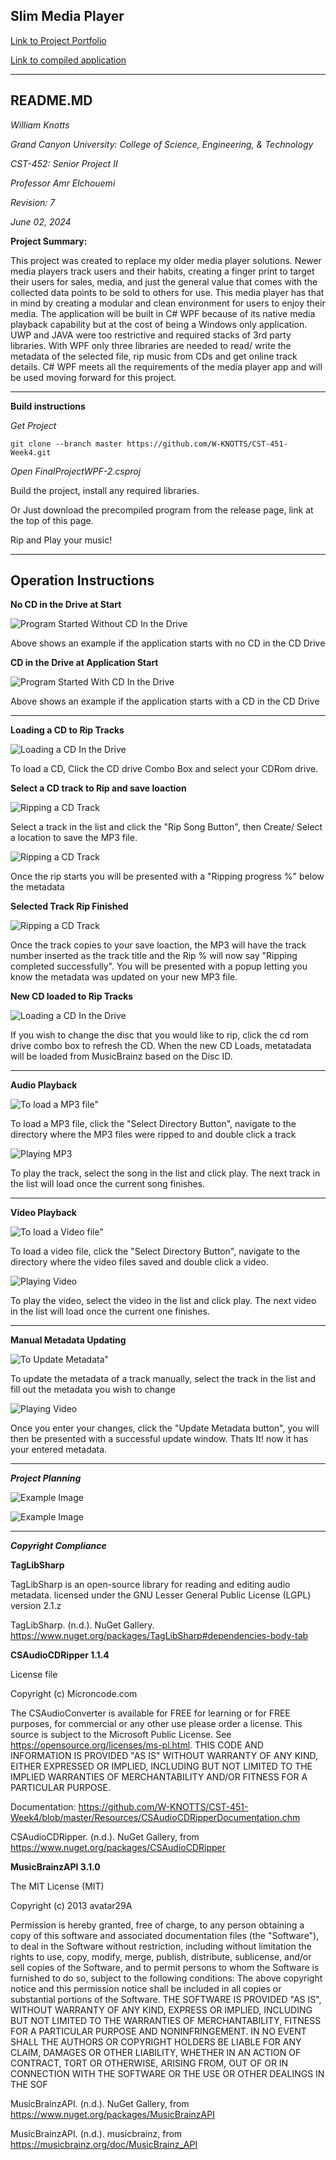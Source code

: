 ## Slim Media Player

[Link to Project Portfolio](https://github.com/W-KNOTTS/CST-452-Portfolio/blob/main/portfolio.md)

[Link to compiled application](https://github.com/W-KNOTTS/CST-452-Portfolio/releases/tag/v1.0.0R)

---

## README.MD

*William Knotts*

*Grand Canyon University: College of Science, Engineering, & Technology*

*CST-452: Senior Project II*

*Professor Amr Elchouemi*

*Revision: 7*

*June 02, 2024*

**Project Summary:**

This project was created to replace my older media player solutions. Newer media players track users and their habits, 
creating a finger print to target their users for sales, media, and just the general value that comes with the collected 
data points to be sold to others for use. This media player has that in mind by creating a modular and clean environment 
for users to enjoy their media. The application will be built in C# WPF because of its native media playback capability 
but at the cost of being a Windows only application. UWP and JAVA were too restrictive and required stacks of 3rd party 
libraries. With WPF only three libraries are needed to read/ write the metadata of the selected file, rip music from CDs and
get online track details. C# WPF meets all the requirements of the media player app and will be used moving forward for 
this project.


____________________________________
**Build instructions**

*Get Project*

    git clone --branch master https://github.com/W-KNOTTS/CST-451-Week4.git

*Open FinalProjectWPF-2.csproj*

Build the project, install any required libraries.

Or Just download the precompiled program from the release page, link at the top of this page.

Rip and Play your music!

____________________________________

## Operation Instructions

**No CD in the Drive at Start**

![Program Started Without CD In the Drive](https://github.com/W-KNOTTS/CST-452-Portfolio/blob/main/Resources/FirstOpen-NoCD.PNG)

Above shows an example if the application starts with no CD in the CD Drive

**CD in the Drive at Application Start**

![Program Started With CD In the Drive](https://github.com/W-KNOTTS/CST-452-Portfolio/blob/main/Resources/FirstOpen-wCD.PNG)

Above shows an example if the application starts with a CD in the CD Drive

____________________________________

**Loading a CD to Rip Tracks**

![Loading a CD In the Drive](https://github.com/W-KNOTTS/CST-452-Portfolio/blob/main/Resources/RefreshCD-SelectDrive.png)

To load a CD, Click the CD drive Combo Box and select your CDRom drive.

**Select a CD track to Rip and save loaction**

![Ripping a CD Track](https://github.com/W-KNOTTS/CST-452-Portfolio/blob/main/Resources/RipButtonCDLoadedSaveLocation.PNG)

Select a track in the list and click the "Rip Song Button", then Create/ Select a location to save the MP3 file.

![Ripping a CD Track](https://github.com/W-KNOTTS/CST-452-Portfolio/blob/main/Resources/RipSelectedTrack.PNG)

Once the rip starts you will be presented with a "Ripping progress %" below the metadata

**Selected Track Rip Finished**

![Ripping a CD Track](https://github.com/W-KNOTTS/CST-452-Portfolio/blob/main/Resources/RipFinished-MetadataUpdatedPNG.PNG)

Once the track copies to your save loaction, the MP3 will have the track number inserted as the track title and the Rip % will now say "Ripping completed successfully". You will be presented with a popup letting you know the metadata was updated on your new MP3 file.

**New CD loaded to Rip Tracks**

![Loading a CD In the Drive](https://github.com/W-KNOTTS/CST-452-Portfolio/blob/main/Resources/RefreshCD-CDRefreshed.png)

If you wish to change the disc that you would like to rip, click the cd rom drive combo box to refresh the CD. When the new CD Loads, metatadata will be loaded from MusicBrainz based on the Disc ID.
____________________________________

**Audio Playback**

![To load a MP3 file"](https://github.com/W-KNOTTS/CST-452-Portfolio/blob/main/Resources/SelectMP3Directory.PNG)

To load a MP3 file, click the "Select Directory Button", navigate to the directory where the MP3 files were ripped to and double click a track

![Playing MP3](https://github.com/W-KNOTTS/CST-452-Portfolio/blob/main/Resources/PlayMP3File.PNG)

To play the track, select the song in the list and click play. The next track in the list will load once the current song finishes.

____________________________________

**Video Playback**

![To load a Video file"](https://github.com/W-KNOTTS/CST-452-Portfolio/blob/main/Resources/SelectVideoDirectory.PNG)

To load a video file, click the "Select Directory Button", navigate to the directory where the video files saved and double click a video.

![Playing Video](https://github.com/W-KNOTTS/CST-452-Portfolio/blob/main/Resources/VideoSelected-playing.PNG)

To play the video, select the video in the list and click play. The next video in the list will load once the current one finishes.

____________________________________

**Manual Metadata Updating**

![To Update Metadata"](https://github.com/W-KNOTTS/CST-452-Portfolio/blob/main/Resources/MetaDataManualUpdate1.PNG)

To update the metadata of a track manually, select the track in the list and fill out the metadata you wish to change

![Playing Video](https://github.com/W-KNOTTS/CST-452-Portfolio/blob/main/Resources/MetaDataManualUpdate2.PNG)

Once you enter your changes, click the "Update Metadata button", you will then be presented with a successful update window. Thats It! now it has your entered metadata.
____________________________________


***Project Planning***

![Example Image](https://github.com/W-KNOTTS/CST-451-Week4/blob/master/Resources/Capture2.PNG)

![Example Image](https://github.com/W-KNOTTS/CST-452-Portfolio/blob/main/Resources/Week4UML-Sitemap-FlowChart.png)


____________________________________

***Copyright Compliance***

**TagLibSharp**

TagLibSharp is an open-source library for reading and editing audio metadata. licensed under the GNU Lesser General Public License (LGPL) version 2.1.z

TagLibSharp. (n.d.). NuGet Gallery. https://www.nuget.org/packages/TagLibSharp#dependencies-body-tab

**CSAudioCDRipper 1.1.4**

License file

Copyright (c) Microncode.com

The CSAudioConverter is available for FREE for learning or for FREE purposes, 
for commercial or any other use please order a license.
This source is subject to the Microsoft Public License. 
See https://opensource.org/licenses/ms-pl.html.
THIS CODE AND INFORMATION IS PROVIDED "AS IS" WITHOUT WARRANTY OF ANY KIND, 
EITHER EXPRESSED OR IMPLIED, INCLUDING BUT NOT LIMITED TO THE IMPLIED 
WARRANTIES OF MERCHANTABILITY AND/OR FITNESS FOR A PARTICULAR PURPOSE.

Documentation: https://github.com/W-KNOTTS/CST-451-Week4/blob/master/Resources/CSAudioCDRipperDocumentation.chm

CSAudioCDRipper. (n.d.). NuGet Gallery, from https://www.nuget.org/packages/CSAudioCDRipper

**MusicBrainzAPI 3.1.0**

The MIT License (MIT)

Copyright (c) 2013 avatar29A

Permission is hereby granted, free of charge, to any person obtaining a copy of
this software and associated documentation files (the "Software"), to deal in
the Software without restriction, including without limitation the rights to
use, copy, modify, merge, publish, distribute, sublicense, and/or sell copies of
the Software, and to permit persons to whom the Software is furnished to do so,
subject to the following conditions: The above copyright notice and this permission notice shall be included in all
copies or substantial portions of the Software.
THE SOFTWARE IS PROVIDED "AS IS", WITHOUT WARRANTY OF ANY KIND, EXPRESS OR
IMPLIED, INCLUDING BUT NOT LIMITED TO THE WARRANTIES OF MERCHANTABILITY, FITNESS
FOR A PARTICULAR PURPOSE AND NONINFRINGEMENT. IN NO EVENT SHALL THE AUTHORS OR
COPYRIGHT HOLDERS BE LIABLE FOR ANY CLAIM, DAMAGES OR OTHER LIABILITY, WHETHER
IN AN ACTION OF CONTRACT, TORT OR OTHERWISE, ARISING FROM, OUT OF OR IN
CONNECTION WITH THE SOFTWARE OR THE USE OR OTHER DEALINGS IN THE SOF

MusicBrainzAPI. (n.d.). NuGet Gallery, from https://www.nuget.org/packages/MusicBrainzAPI

MusicBrainzAPI. (n.d.). musicbrainz, from https://musicbrainz.org/doc/MusicBrainz_API


